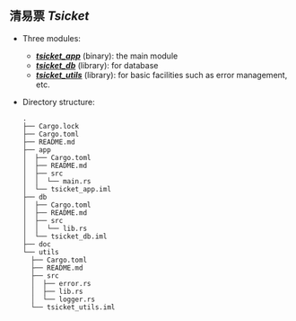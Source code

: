 
## 清易票 *Tsicket*

- Three modules:

  - ***[tsicket_app](https://github.com/fliingelephant/Tsicket/app)*** (binary): the main module
  - ***[tsicket_db](https://github.com/fliingelephant/Tsicket/db)*** (library): for database
  - ***[tsicket_utils](https://github.com/fliingelephant/Tsicket/utils)*** (library): for basic facilities such as error management, etc.

- Directory structure:

  ```shell
  .
  ├── Cargo.lock
  ├── Cargo.toml
  ├── README.md
  ├── app
  │  ├── Cargo.toml
  │  ├── README.md
  │  ├── src
  │  │  └── main.rs
  │  └── tsicket_app.iml
  ├── db
  │  ├── Cargo.toml
  │  ├── README.md
  │  ├── src
  │  │  └── lib.rs
  │  └── tsicket_db.iml
  ├── doc
  └── utils
    ├── Cargo.toml
    ├── README.md
    ├── src
    │  ├── error.rs
    │  ├── lib.rs
    │  └── logger.rs
    └── tsicket_utils.iml
  ```
  

